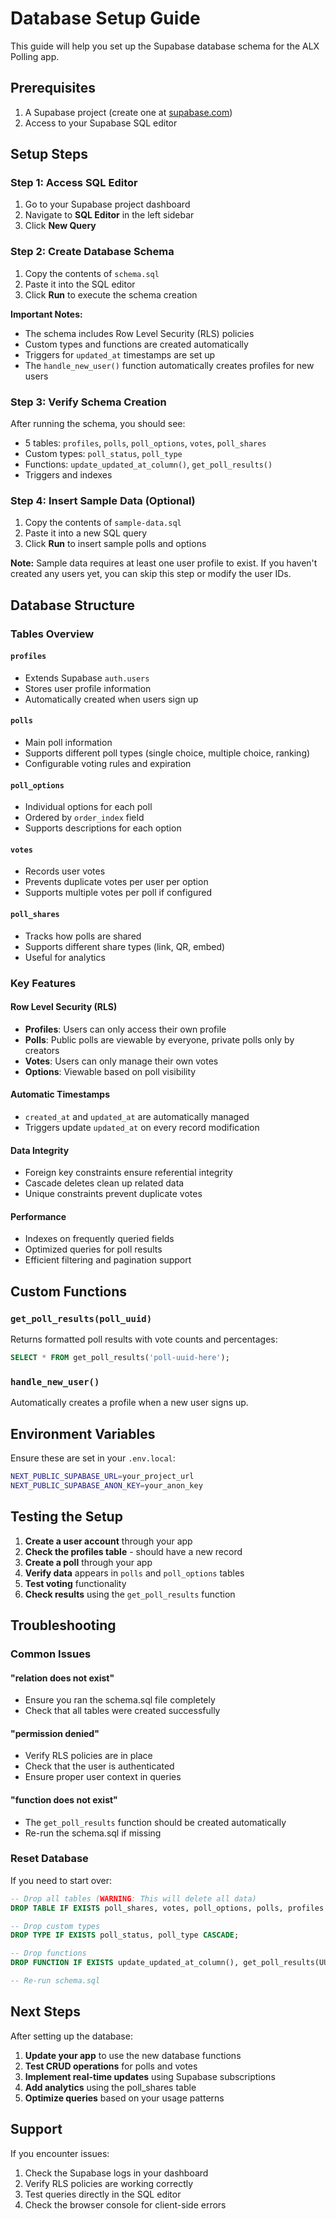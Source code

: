 # Database Setup Guide

This guide will help you set up the Supabase database schema for the ALX Polling app.

## Prerequisites

1. A Supabase project (create one at [supabase.com](https://supabase.com))
2. Access to your Supabase SQL editor

## Setup Steps

### Step 1: Access SQL Editor

1. Go to your Supabase project dashboard
2. Navigate to **SQL Editor** in the left sidebar
3. Click **New Query**

### Step 2: Create Database Schema

1. Copy the contents of `schema.sql`
2. Paste it into the SQL editor
3. Click **Run** to execute the schema creation

**Important Notes:**
- The schema includes Row Level Security (RLS) policies
- Custom types and functions are created automatically
- Triggers for `updated_at` timestamps are set up
- The `handle_new_user()` function automatically creates profiles for new users

### Step 3: Verify Schema Creation

After running the schema, you should see:
- 5 tables: `profiles`, `polls`, `poll_options`, `votes`, `poll_shares`
- Custom types: `poll_status`, `poll_type`
- Functions: `update_updated_at_column()`, `get_poll_results()`
- Triggers and indexes

### Step 4: Insert Sample Data (Optional)

1. Copy the contents of `sample-data.sql`
2. Paste it into a new SQL query
3. Click **Run** to insert sample polls and options

**Note:** Sample data requires at least one user profile to exist. If you haven't created any users yet, you can skip this step or modify the user IDs.

## Database Structure

### Tables Overview

#### `profiles`
- Extends Supabase `auth.users`
- Stores user profile information
- Automatically created when users sign up

#### `polls`
- Main poll information
- Supports different poll types (single choice, multiple choice, ranking)
- Configurable voting rules and expiration

#### `poll_options`
- Individual options for each poll
- Ordered by `order_index` field
- Supports descriptions for each option

#### `votes`
- Records user votes
- Prevents duplicate votes per user per option
- Supports multiple votes per poll if configured

#### `poll_shares`
- Tracks how polls are shared
- Supports different share types (link, QR, embed)
- Useful for analytics

### Key Features

#### Row Level Security (RLS)
- **Profiles**: Users can only access their own profile
- **Polls**: Public polls are viewable by everyone, private polls only by creators
- **Votes**: Users can only manage their own votes
- **Options**: Viewable based on poll visibility

#### Automatic Timestamps
- `created_at` and `updated_at` are automatically managed
- Triggers update `updated_at` on every record modification

#### Data Integrity
- Foreign key constraints ensure referential integrity
- Cascade deletes clean up related data
- Unique constraints prevent duplicate votes

#### Performance
- Indexes on frequently queried fields
- Optimized queries for poll results
- Efficient filtering and pagination support

## Custom Functions

### `get_poll_results(poll_uuid)`
Returns formatted poll results with vote counts and percentages:
```sql
SELECT * FROM get_poll_results('poll-uuid-here');
```

### `handle_new_user()`
Automatically creates a profile when a new user signs up.

## Environment Variables

Ensure these are set in your `.env.local`:
```bash
NEXT_PUBLIC_SUPABASE_URL=your_project_url
NEXT_PUBLIC_SUPABASE_ANON_KEY=your_anon_key
```

## Testing the Setup

1. **Create a user account** through your app
2. **Check the profiles table** - should have a new record
3. **Create a poll** through your app
4. **Verify data** appears in `polls` and `poll_options` tables
5. **Test voting** functionality
6. **Check results** using the `get_poll_results` function

## Troubleshooting

### Common Issues

#### "relation does not exist"
- Ensure you ran the schema.sql file completely
- Check that all tables were created successfully

#### "permission denied"
- Verify RLS policies are in place
- Check that the user is authenticated
- Ensure proper user context in queries

#### "function does not exist"
- The `get_poll_results` function should be created automatically
- Re-run the schema.sql if missing

### Reset Database

If you need to start over:
```sql
-- Drop all tables (WARNING: This will delete all data)
DROP TABLE IF EXISTS poll_shares, votes, poll_options, polls, profiles CASCADE;

-- Drop custom types
DROP TYPE IF EXISTS poll_status, poll_type CASCADE;

-- Drop functions
DROP FUNCTION IF EXISTS update_updated_at_column(), get_poll_results(UUID), handle_new_user() CASCADE;

-- Re-run schema.sql
```

## Next Steps

After setting up the database:

1. **Update your app** to use the new database functions
2. **Test CRUD operations** for polls and votes
3. **Implement real-time updates** using Supabase subscriptions
4. **Add analytics** using the poll_shares table
5. **Optimize queries** based on your usage patterns

## Support

If you encounter issues:
1. Check the Supabase logs in your dashboard
2. Verify RLS policies are working correctly
3. Test queries directly in the SQL editor
4. Check the browser console for client-side errors
